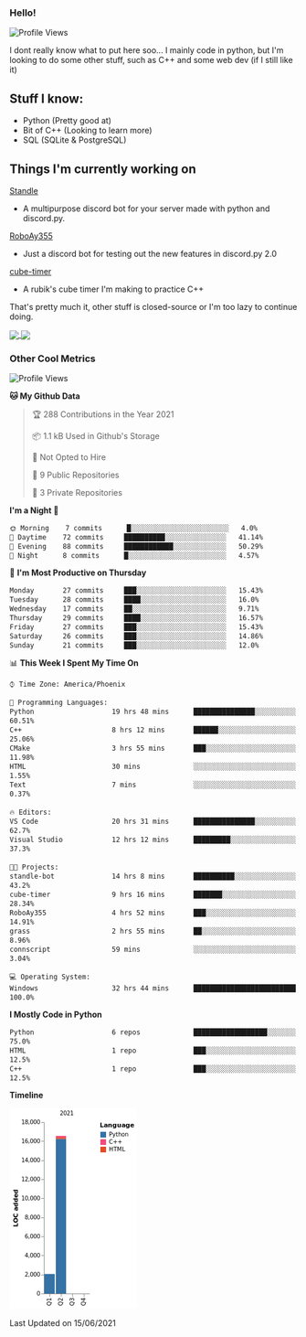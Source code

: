 ### Hello!
![Profile Views](http://img.shields.io/badge/Profile%20Views-30-blue)

I dont really know what to put here soo...
I mainly code in python, but I'm looking to do some other stuff, such as C++ and some web dev (if I still like it)

## Stuff I know:
 - Python (Pretty good at)
 - Bit of C++ (Looking to learn more)
 - SQL (SQLite & PostgreSQL)


  
## Things I'm currently working on
[Standle](https://discord.com/oauth2/authorize?client_id=810345494223781899&scope=bot&permissions=8)
 - A multipurpose discord bot for your server made with python and discord.py.

[RoboAy355](https://github.com/Ay-355/RoboAy355)
 - Just a discord bot for testing out the new features in discord.py 2.0

[cube-timer](https://github.com/Ay-355/cube-timer)
 - A rubik's cube timer I'm making to practice C++

That's pretty much it, other stuff is closed-source or I'm too lazy to continue doing.

<a href="https://github.com/Ay-355">
 <img align="center" src="https://github-readme-stats.vercel.app/api?username=Ay-355&theme=tokyonight&show_icons=true&count_private=true&hide_border=true" />
</a><a href="https://github.com/Ay-355">
  <img align="center" src="https://github-readme-stats.vercel.app/api/top-langs/?username=Ay-355&hide=toml&layout=compact&langs_count=8&theme=tokyonight&hide_border=true" />
</a>

### Other Cool Metrics

<!--START_SECTION:waka-->
![Profile Views](http://img.shields.io/badge/Profile%20Views-4-blue)

**🐱 My Github Data** 

> 🏆 288 Contributions in the Year 2021
 > 
> 📦 1.1 kB Used in Github's Storage 
 > 
> 🚫 Not Opted to Hire
 > 
> 📜 9 Public Repositories 
 > 
> 🔑 3 Private Repositories  
 > 
**I'm a Night 🦉** 

```text
🌞 Morning    7 commits      █░░░░░░░░░░░░░░░░░░░░░░░░   4.0% 
🌆 Daytime    72 commits     ██████████░░░░░░░░░░░░░░░   41.14% 
🌃 Evening    88 commits     ████████████░░░░░░░░░░░░░   50.29% 
🌙 Night      8 commits      █░░░░░░░░░░░░░░░░░░░░░░░░   4.57%

```
📅 **I'm Most Productive on Thursday** 

```text
Monday       27 commits     ███░░░░░░░░░░░░░░░░░░░░░░   15.43% 
Tuesday      28 commits     ████░░░░░░░░░░░░░░░░░░░░░   16.0% 
Wednesday    17 commits     ██░░░░░░░░░░░░░░░░░░░░░░░   9.71% 
Thursday     29 commits     ████░░░░░░░░░░░░░░░░░░░░░   16.57% 
Friday       27 commits     ███░░░░░░░░░░░░░░░░░░░░░░   15.43% 
Saturday     26 commits     ███░░░░░░░░░░░░░░░░░░░░░░   14.86% 
Sunday       21 commits     ███░░░░░░░░░░░░░░░░░░░░░░   12.0%

```


📊 **This Week I Spent My Time On** 

```text
⌚︎ Time Zone: America/Phoenix

💬 Programming Languages: 
Python                   19 hrs 48 mins      ███████████████░░░░░░░░░░   60.51% 
C++                      8 hrs 12 mins       ██████░░░░░░░░░░░░░░░░░░░   25.06% 
CMake                    3 hrs 55 mins       ███░░░░░░░░░░░░░░░░░░░░░░   11.98% 
HTML                     30 mins             ░░░░░░░░░░░░░░░░░░░░░░░░░   1.55% 
Text                     7 mins              ░░░░░░░░░░░░░░░░░░░░░░░░░   0.37%

🔥 Editors: 
VS Code                  20 hrs 31 mins      ███████████████░░░░░░░░░░   62.7% 
Visual Studio            12 hrs 12 mins      █████████░░░░░░░░░░░░░░░░   37.3%

🐱‍💻 Projects: 
standle-bot              14 hrs 8 mins       ██████████░░░░░░░░░░░░░░░   43.2% 
cube-timer               9 hrs 16 mins       ███████░░░░░░░░░░░░░░░░░░   28.34% 
RoboAy355                4 hrs 52 mins       ███░░░░░░░░░░░░░░░░░░░░░░   14.91% 
grass                    2 hrs 55 mins       ██░░░░░░░░░░░░░░░░░░░░░░░   8.96% 
connscript               59 mins             ░░░░░░░░░░░░░░░░░░░░░░░░░   3.04%

💻 Operating System: 
Windows                  32 hrs 44 mins      █████████████████████████   100.0%

```

**I Mostly Code in Python** 

```text
Python                   6 repos             ██████████████████░░░░░░░   75.0% 
HTML                     1 repo              ███░░░░░░░░░░░░░░░░░░░░░░   12.5% 
C++                      1 repo              ███░░░░░░░░░░░░░░░░░░░░░░   12.5%

```


**Timeline**

![Chart not found](https://raw.githubusercontent.com/Ay-355/Ay-355/master/charts/bar_graph.png) 


 Last Updated on 15/06/2021
<!--END_SECTION:waka-->
